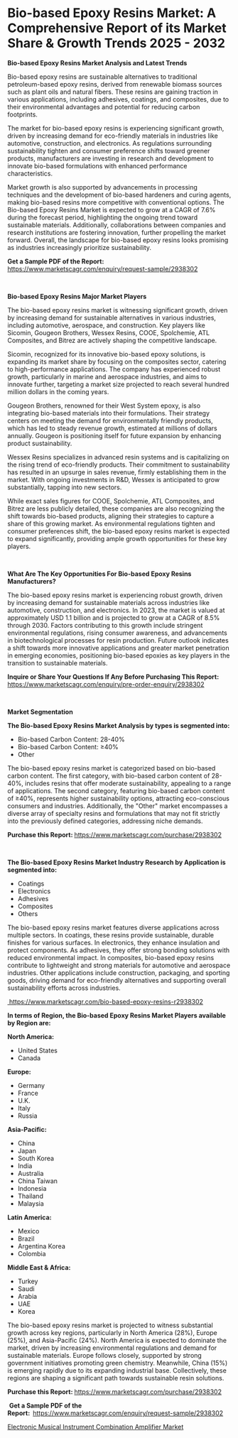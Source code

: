 <p><h1>Bio-based Epoxy Resins Market: A Comprehensive Report of its Market Share & Growth Trends 2025 - 2032</h1></p><p><strong>Bio-based Epoxy Resins Market Analysis and Latest Trends</strong></p>
<p><p>Bio-based epoxy resins are sustainable alternatives to traditional petroleum-based epoxy resins, derived from renewable biomass sources such as plant oils and natural fibers. These resins are gaining traction in various applications, including adhesives, coatings, and composites, due to their environmental advantages and potential for reducing carbon footprints. </p><p>The market for bio-based epoxy resins is experiencing significant growth, driven by increasing demand for eco-friendly materials in industries like automotive, construction, and electronics. As regulations surrounding sustainability tighten and consumer preference shifts toward greener products, manufacturers are investing in research and development to innovate bio-based formulations with enhanced performance characteristics.</p><p>Market growth is also supported by advancements in processing techniques and the development of bio-based hardeners and curing agents, making bio-based resins more competitive with conventional options. The Bio-based Epoxy Resins Market is expected to grow at a CAGR of 7.6% during the forecast period, highlighting the ongoing trend toward sustainable materials. Additionally, collaborations between companies and research institutions are fostering innovation, further propelling the market forward. Overall, the landscape for bio-based epoxy resins looks promising as industries increasingly prioritize sustainability.</p></p>
<p><strong>Get a Sample PDF of the Report:&nbsp;</strong> <a href="https://www.marketscagr.com/enquiry/request-sample/2938302?utm_campaign=2460&utm_medium=2&utm_source=Github&utm_content=ia&utm_term=15032025&utm_id=bio-based-epoxy-resins">https://www.marketscagr.com/enquiry/request-sample/2938302</a></p>
<p>&nbsp;</p>
<p><strong>Bio-based Epoxy Resins Major Market Players</strong></p>
<p><p>The bio-based epoxy resins market is witnessing significant growth, driven by increasing demand for sustainable alternatives in various industries, including automotive, aerospace, and construction. Key players like Sicomin, Gougeon Brothers, Wessex Resins, COOE, Spolchemie, ATL Composites, and Bitrez are actively shaping the competitive landscape.</p><p>Sicomin, recognized for its innovative bio-based epoxy solutions, is expanding its market share by focusing on the composites sector, catering to high-performance applications. The company has experienced robust growth, particularly in marine and aerospace industries, and aims to innovate further, targeting a market size projected to reach several hundred million dollars in the coming years.</p><p>Gougeon Brothers, renowned for their West System epoxy, is also integrating bio-based materials into their formulations. Their strategy centers on meeting the demand for environmentally friendly products, which has led to steady revenue growth, estimated at millions of dollars annually. Gougeon is positioning itself for future expansion by enhancing product sustainability.</p><p>Wessex Resins specializes in advanced resin systems and is capitalizing on the rising trend of eco-friendly products. Their commitment to sustainability has resulted in an upsurge in sales revenue, firmly establishing them in the market. With ongoing investments in R&D, Wessex is anticipated to grow substantially, tapping into new sectors.</p><p>While exact sales figures for COOE, Spolchemie, ATL Composites, and Bitrez are less publicly detailed, these companies are also recognizing the shift towards bio-based products, aligning their strategies to capture a share of this growing market. As environmental regulations tighten and consumer preferences shift, the bio-based epoxy resins market is expected to expand significantly, providing ample growth opportunities for these key players.</p></p>
<p>&nbsp;</p>
<p><strong>What Are The Key Opportunities For Bio-based Epoxy Resins Manufacturers?</strong></p>
<p><p>The bio-based epoxy resins market is experiencing robust growth, driven by increasing demand for sustainable materials across industries like automotive, construction, and electronics. In 2023, the market is valued at approximately USD 1.1 billion and is projected to grow at a CAGR of 8.5% through 2030. Factors contributing to this growth include stringent environmental regulations, rising consumer awareness, and advancements in biotechnological processes for resin production. Future outlook indicates a shift towards more innovative applications and greater market penetration in emerging economies, positioning bio-based epoxies as key players in the transition to sustainable materials.</p></p>
<p><strong>Inquire or Share Your Questions If Any Before Purchasing This Report:</strong> <a href="https://www.marketscagr.com/enquiry/pre-order-enquiry/2938302?utm_campaign=2460&utm_medium=2&utm_source=Github&utm_content=ia&utm_term=15032025&utm_id=bio-based-epoxy-resins">https://www.marketscagr.com/enquiry/pre-order-enquiry/2938302</a></p>
<p>&nbsp;</p>
<p><strong>Market Segmentation</strong></p>
<p><strong>The Bio-based Epoxy Resins Market Analysis by types is segmented into:</strong></p>
<p><ul><li>Bio-based Carbon Content: 28-40%</li><li>Bio-based Carbon Content: ≥40%</li><li>Other</li></ul></p>
<p><p>The bio-based epoxy resins market is categorized based on bio-based carbon content. The first category, with bio-based carbon content of 28-40%, includes resins that offer moderate sustainability, appealing to a range of applications. The second category, featuring bio-based carbon content of ≥40%, represents higher sustainability options, attracting eco-conscious consumers and industries. Additionally, the "Other" market encompasses a diverse array of specialty resins and formulations that may not fit strictly into the previously defined categories, addressing niche demands.</p></p>
<p><strong>Purchase this Report:&nbsp;</strong><a href="https://www.marketscagr.com/purchase/2938302?utm_campaign=2460&utm_medium=2&utm_source=Github&utm_content=ia&utm_term=15032025&utm_id=bio-based-epoxy-resins">https://www.marketscagr.com/purchase/2938302</a></p>
<p>&nbsp;</p>
<p><strong>The Bio-based Epoxy Resins Market Industry Research by Application is segmented into:</strong></p>
<p><ul><li>Coatings</li><li>Electronics</li><li>Adhesives</li><li>Composites</li><li>Others</li></ul></p>
<p><p>The bio-based epoxy resins market features diverse applications across multiple sectors. In coatings, these resins provide sustainable, durable finishes for various surfaces. In electronics, they enhance insulation and protect components. As adhesives, they offer strong bonding solutions with reduced environmental impact. In composites, bio-based epoxy resins contribute to lightweight and strong materials for automotive and aerospace industries. Other applications include construction, packaging, and sporting goods, driving demand for eco-friendly alternatives and supporting overall sustainability efforts across industries.</p></p>
<p><a href="https://www.marketscagr.com/bio-based-epoxy-resins-r2938302?utm_campaign=2460&utm_medium=2&utm_source=Github&utm_content=ia&utm_term=15032025&utm_id=bio-based-epoxy-resins">&nbsp;https://www.marketscagr.com/bio-based-epoxy-resins-r2938302</a></p>
<p><strong>In terms of Region, the Bio-based Epoxy Resins Market Players available by Region are:</strong></p>
<p>
    <p> <strong> North America: </strong>
        <ul>
            <li>United States</li>
            <li>Canada</li>
        </ul>
        </p> 
    <p> <strong> Europe: </strong>
        <ul>
            <li>Germany</li>
            <li>France</li>
            <li>U.K.</li>
            <li>Italy</li>
            <li>Russia</li>
        </ul>
        </p> 
    <p> <strong> Asia-Pacific: </strong>
        <ul>
            <li>China</li>
            <li>Japan</li>
            <li>South Korea</li>
            <li>India</li>
            <li>Australia</li>
            <li>China Taiwan</li>
            <li>Indonesia</li>
            <li>Thailand</li>
            <li>Malaysia</li>
        </ul>
        </p> 
    <p> <strong> Latin America: </strong>
        <ul>
            <li>Mexico</li>
            <li>Brazil</li>
            <li>Argentina Korea</li>
            <li>Colombia</li>
        </ul>
        </p> 
    <p> <strong> Middle East & Africa: </strong>
        <ul>
            <li>Turkey</li>
            <li>Saudi</li>
            <li>Arabia</li>
            <li>UAE</li>
            <li>Korea</li>
        </ul>
    </p>
    </p>
<p><p>The bio-based epoxy resins market is projected to witness substantial growth across key regions, particularly in North America (28%), Europe (25%), and Asia-Pacific (24%). North America is expected to dominate the market, driven by increasing environmental regulations and demand for sustainable materials. Europe follows closely, supported by strong government initiatives promoting green chemistry. Meanwhile, China (15%) is emerging rapidly due to its expanding industrial base. Collectively, these regions are shaping a significant path towards sustainable resin solutions.</p></p>
<p><strong>Purchase this Report: </strong><a href="https://www.marketscagr.com/purchase/2938302?utm_campaign=2460&utm_medium=2&utm_source=Github&utm_content=ia&utm_term=15032025&utm_id=bio-based-epoxy-resins">https://www.marketscagr.com/purchase/2938302</a></p>
<p>&nbsp;<strong>Get a Sample PDF of the Report:&nbsp;&nbsp;</strong><a href="https://www.marketscagr.com/enquiry/request-sample/2938302?utm_campaign=2460&utm_medium=2&utm_source=Github&utm_content=ia&utm_term=15032025&utm_id=bio-based-epoxy-resins">https://www.marketscagr.com/enquiry/request-sample/2938302</a></p>
<p><strong></strong></p>
<p><p><a href="https://github.com/abbislposival/Market-Research-Report-List-1/blob/main/electronic-musical-instrument-combination-amplifier-market.md?utm_campaign=2460&utm_medium=2&utm_source=Github&utm_content=ia&utm_term=15032025&utm_id=bio-based-epoxy-resins">Electronic Musical Instrument Combination Amplifier Market</a></p></p>